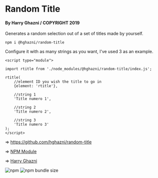 # **Random Title**
#### By Harry Ghazni / COPYRIGHT 2019

Generates a random selection out of a set of titles made by yourself.

```
npm i @hghazni/random-title
```

Configure it with as many strings as you want, I've used 3 as an example.

```
<script type="module">

import rtitle from './node_modules/@hghazni/random-title/index.js';

rtitle(
    //element ID you wish the title to go in
    {element: 'rtitle'},

    //string 1
    'Title numero 1',

    //string 2
    'Title numero 2',

    //string 3
    'Title numero 3'
);
</script>
```

=> https://github.com/hghazni/random-title

=> [NPM Module](https://www.npmjs.com/package/@hghazni/random-title)

=> [Harry Ghazni](http://www.hghazni.com)




![npm](https://img.shields.io/npm/v/@hghazni/random-title.svg) ![npm bundle size](https://img.shields.io/bundlephobia/min/@hghazni/random-title.svg)